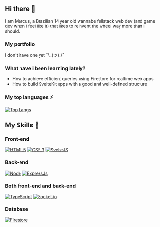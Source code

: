 
## Hi there 👋

I am Marcus, a Brazilian 14 year old wannabe fullstack web dev (and game dev when i feel like it) that likes to reinvent the wheel way more than i should.

### My portfolio
I don't have one yet ¯\\_(ツ)\_/¯

### What have i been learning lately?
- How to achieve efficient queries using Firestore for realtime web apps
- How to build SvelteKit apps with a good and well-defined structure

### My top languages ⚡
[![Top Langs](https://github-readme-stats.vercel.app/api/top-langs/?username=marcusmmmz&layout=compact&theme=tokyonight)](https://github.com/anuraghazra/github-readme-stats)

## My Skills 🚀

### Front-end
[![HTML 5](https://img.shields.io/badge/HTML5-E34F26?style=for-the-badge&logo=html5&logoColor=white)](https://www.w3.org/standards/webdesign/htmlcss.html)
[![CSS 3](https://img.shields.io/badge/CSS3-1572B6?style=for-the-badge&logo=css3&logoColor=white)](https://www.w3.org/standards/webdesign/htmlcss.html)
[![SvelteJS](https://img.shields.io/badge/SVELTE-red?style=for-the-badge&logo=svelte&logoColor=white)](https://svelte.dev/)

### Back-end
[![Node](https://img.shields.io/badge/Node.js-43853D?style=for-the-badge&logo=node.js&logoColor=white)](https://nodejs.org)
[![ExpressJs](https://img.shields.io/badge/express-000000?style=for-the-badge&logo=express&logoColor=white)](https://expressjs.com/)

### Both front-end and back-end
[![TypeScript](https://img.shields.io/badge/TYPESCRIPT-323330?style=for-the-badge&logo=typescript)](https://typescriptlang.org)
[![Socket.io](https://img.shields.io/badge/SOCKET-IO-323330?style=for-the-badge&logo=socket.io)](https://socket.io/)

### Database
[![Firestore](https://img.shields.io/badge/FIRESTORE-323330?style=for-the-badge&logo=firebase)](https://firebase.google.com/)
